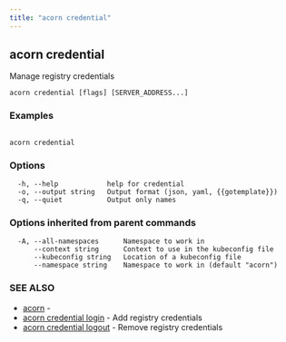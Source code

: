 ```yaml
---
title: "acorn credential"
---
```

## acorn credential

Manage registry credentials

```
acorn credential [flags] [SERVER_ADDRESS...]
```

### Examples

```

acorn credential
```

### Options

```
  -h, --help            help for credential
  -o, --output string   Output format (json, yaml, {{gotemplate}})
  -q, --quiet           Output only names
```

### Options inherited from parent commands

```
  -A, --all-namespaces      Namespace to work in
      --context string      Context to use in the kubeconfig file
      --kubeconfig string   Location of a kubeconfig file
      --namespace string    Namespace to work in (default "acorn")
```

### SEE ALSO

* [acorn](acorn.md)	 - 
* [acorn credential login](acorn_credential_login.md)	 - Add registry credentials
* [acorn credential logout](acorn_credential_logout.md)	 - Remove registry credentials

